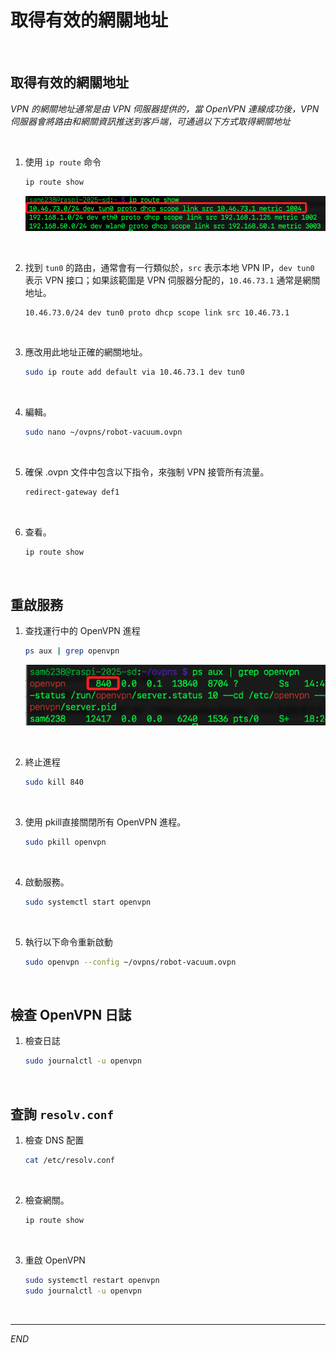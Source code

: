 # 取得有效的網關地址

<br>

## 取得有效的網關地址

_VPN 的網關地址通常是由 VPN 伺服器提供的，當 OpenVPN 連線成功後，VPN 伺服器會將路由和網關資訊推送到客戶端，可通過以下方式取得網關地址_

<br>

1. 使用 `ip route` 命令

    ```bash
    ip route show
    ```

    ![](images/img_44.png)

<br>

2. 找到 `tun0` 的路由，通常會有一行類似於，`src` 表示本地 VPN IP，`dev tun0` 表示 VPN 接口；如果該範圍是 VPN 伺服器分配的，`10.46.73.1` 通常是網關地址。

    ```text
    10.46.73.0/24 dev tun0 proto dhcp scope link src 10.46.73.1
    ```

<br>

3. 應改用此地址正確的網關地址。

    ```bash
    sudo ip route add default via 10.46.73.1 dev tun0
    ```

<br>

4. 編輯。

    ```bash
    sudo nano ~/ovpns/robot-vacuum.ovpn
    ```

<br>

5. 確保 .ovpn 文件中包含以下指令，來強制 VPN 接管所有流量。

    ```bash
    redirect-gateway def1
    ```

<br>

6. 查看。

    ```bash
    ip route show
    ```

<br>

## 重啟服務

1. 查找運行中的 OpenVPN 進程

    ```bash
    ps aux | grep openvpn
    ```

    ![](images/img_45.png)

<br>

2. 終止進程

    ```bash
    sudo kill 840
    ```

<br>

3. 使用 pkill直接關閉所有 OpenVPN 進程。

    ```bash
    sudo pkill openvpn
    ```

<br>

4. 啟動服務。

    ```bash
    sudo systemctl start openvpn
    ```

<br>

5. 執行以下命令重新啟動

    ```bash
    sudo openvpn --config ~/ovpns/robot-vacuum.ovpn
    ```

<br>

## 檢查 OpenVPN 日誌

1. 檢查日誌

    ```bash
    sudo journalctl -u openvpn
    ```

<br>

## 查詢 `resolv.conf`

1. 檢查 DNS 配置

    ```bash
    cat /etc/resolv.conf
    ```

<br>

2. 檢查網關。

    ```bash
    ip route show
    ```

<br>

3. 重啟 OpenVPN

    ```bash
    sudo systemctl restart openvpn
    sudo journalctl -u openvpn
    ```

<br>

___

_END_